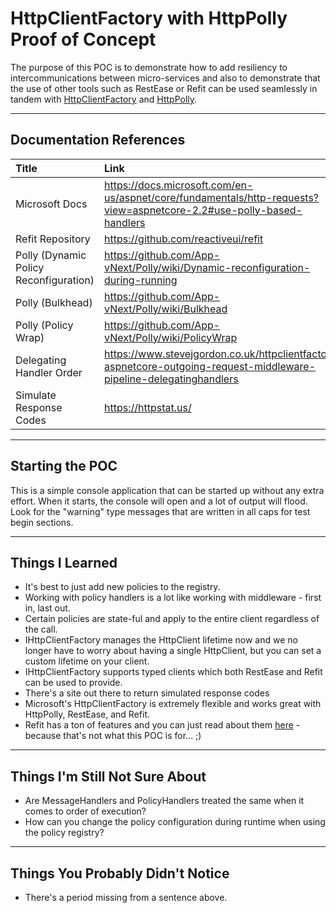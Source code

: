 # HttpClientFactory with HttpPolly Proof of Concept

The purpose of this POC is to demonstrate how to add resiliency to intercommunications between micro-services and also to demonstrate that the use of other tools such as RestEase or Refit can be used seamlessly in tandem with [HttpClientFactory](https://docs.microsoft.com/en-us/dotnet/architecture/microservices/implement-resilient-applications/use-httpclientfactory-to-implement-resilient-http-requests) and [HttpPolly](https://github.com/App-vNext/Polly).

---

## Documentation References

| Title                                     |   Link     |
| :--------------------------------------   |:---------- |
| Microsoft Docs                            | <https://docs.microsoft.com/en-us/aspnet/core/fundamentals/http-requests?view=aspnetcore-2.2#use-polly-based-handlers>
| Refit Repository                          | <https://github.com/reactiveui/refit>
| Polly (Dynamic Policy Reconfiguration)    | <https://github.com/App-vNext/Polly/wiki/Dynamic-reconfiguration-during-running>
| Polly (Bulkhead)                          | <https://github.com/App-vNext/Polly/wiki/Bulkhead>
| Polly (Policy Wrap)                       | <https://github.com/App-vNext/Polly/wiki/PolicyWrap>
| Delegating Handler Order                  | <https://www.stevejgordon.co.uk/httpclientfactory-aspnetcore-outgoing-request-middleware-pipeline-delegatinghandlers>
| Simulate Response Codes                   | <https://httpstat.us/>

---

## Starting the POC

This is a simple console application that can be started up without any extra effort. When it starts, the console will open and a lot of output will flood. Look for the "warning" type messages that are written in all caps for test begin sections.

---

## Things I Learned

* It's best to just add new policies to the registry.
* Working with policy handlers is a lot like working with middleware - first in, last out.
* Certain policies are state-ful and apply to the entire client regardless of the call.
* IHttpClientFactory manages the HttpClient lifetime now and we no longer have to worry about having a single HttpClient, but you can set a custom lifetime on your client.
* IHttpClientFactory supports typed clients which both RestEase and Refit can be used to provide.
* There's a site out there to return simulated response codes
* Microsoft's HttpClientFactory is extremely flexible and works great with HttpPolly, RestEase, and Refit.
* Refit has a ton of features and you can just read about them [here](https://github.com/reactiveui/refit) - because that's not what this POC is for... ;)

---

## Things I'm Still Not Sure About

* Are MessageHandlers and PolicyHandlers treated the same when it comes to order of execution?
* How can you change the policy configuration during runtime when using the policy registry?

---

## Things You Probably Didn't Notice

* There's a period missing from a sentence above.
